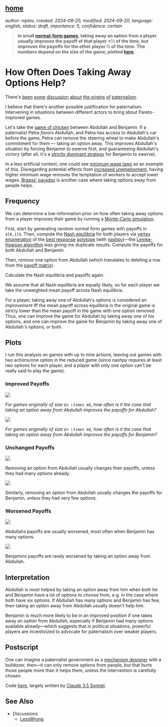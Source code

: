 [home](./index.md)
------------------

*author: niplav, created: 2024-09-20, modified: 2024-09-20, language: english, status: draft, importance: 5, confidence: certain*

> __In small [normal-form
games](https://en.wikipedia.org/wiki/Normal-form_game), taking away
an option from a player usually improves the payoff of that player
<⅓ of the time, but improves the payoffs for the other player ½
of the time. The numbers depend on the size of the game; plotted
[here](#Plots).__

How Often Does Taking Away Options Help?
=========================================

There's
[been](https://www.lesswrong.com/posts/6dSitnwYPg8i8NHn3/burch-s-law)
[some](https://www.overcomingbias.com/p/rational_agent_html)
[discussion](http://www.overcomingbias.com/2006/11/asymmetric_pate.html)
[about](https://musingsandroughdrafts.wordpress.com/2022/03/29/paternalism-is-about-outrage/)
[the origins](https://www.overcomingbias.com/p/paternalism_is_html)
[of](https://www.lesswrong.com/posts/wg5YpAofgbEg587d2/don-t-take-bad-options-away-from-people)
[paternalism](https://www.overcomingbias.com/p/heres_my_openinhtml).

I believe that there's another possible justification for paternalism:
Intervening in situations between different actors to bring about
Pareto-improved games.

Let's take the [game of
chicken](https://en.wikipedia.org/wiki/Chicken_\(game\)) between Abdullah
and Benjamin. If a paternalist Petra *favors* Abdullah, and Petra has
access to Abdullah's car before the game, Petra can remove the steering
wheel to make Abdullah's commitment for them — taking an option
away. This improves Abdullah's situation by forcing Benjamin to swerve
first, and guaranteeing Abdullah's victory (after all, it's a [strictly
dominant strategy](https://en.wikipedia.org/wiki/Dominant_Strategy)
for Benjamin to swerve).

In a less artificial context, one could see [minimum wage
laws](https://en.wikipedia.org/wiki/Minimum_wage_law) as an
example of this. Disregarding potential effects from [increased
unemployment](https://en.wikipedia.org/wiki/Minimum_Wage#Supply_and_demand_model),
having higher minimum wage removes the
temptation of workers to accept lower wages. [Braess'
paradox](https://en.wikipedia.org/wiki/Braess_Paradox) is another case
where taking options away from people helps.

Frequency
----------

We can determine a low-information prior on how often taking away
options from a player improves their game by running a [Monte-Carlo
simulation](https://en.wikipedia.org/wiki/Monte-Carlo_simulation).

First, start by generating random normal form games
with payoffs in `$[0,1]$`. Then, compute the [Nash
equilibria](https://en.wikipedia.org/wiki/Nash_Equilibrium)
for both players via [vertex
enumeration](https://en.wikipedia.org/wiki/Vertex_enumeration_problem)
of the [best response](https://en.wikipedia.org/wiki/Best_response)
[polytope](https://en.wikipedia.org/wiki/Polytope) (with
[nashpy](https://www.theoj.org/joss-papers/joss.00904/10.21105.joss.00904.pdf))—the
[Lemke-Howson
algorithm](https://en.wikipedia.org/wiki/Lemke-Howson_algorithm) was
giving me duplicate results. Compute the payoffs for both Abdullah
and Benjamin.

Then, *remove* one option from Abdullah (which translates to deleting a
row from the [payoff matrix](https://en.wikipedia.org/wiki/Payoff_Matrix)).

Calculate the Nash equilibria and payoffs again.

We assume that all Nash equilibria are equally likely, so for each player
we take the unweighted mean payoff across Nash equilibria.

For a player, taking away one of Abdullah's options is considered an
*improvement* iff the mean payoff across equilibria in the original
game is stricly lower than the mean payoff in the game with one option
removed. Thus, one can improve the game for Abdullah by taking away one
of his options, and one can improve the game for Benjamin by taking away
one of Abdullah's options, or both.

Plots
------

I run this analysis on games with up to nine actions, leaving out games
with two actions/one option in the reduced game (since nashpy requires
at least two options for each player, and a player with only one option
can't be really said to play the game).

### Improved Payoffs

![](./img/options/A_i.png)

*For games originally of size `$n \times m$`, how often is it the case that taking an option away from Abdullah improves the payoffs for Abdullah?*

![](./img/options/B_i.png)

*For games originally of size `$n \times m$`, how often is it the case that taking an option away from Abdullah improves the payoffs for Benjamin?*

### Unchanged Payoffs

![](./img/options/A_n.png)

Removing an option from Abdullah usually changes their payoffs, unless
they had many options already.

![](./img/options/B_n.png)

Similarly, removing an option from Abdullah usually changes the payoffs
for Benjamin, unless they had very few options.

### Worsened Payoffs

![](./img/options/A_w.png)

Abdullahs payoffs are usually worsened, most often when Benjamin has
many options.

![](./img/options/B_w.png)

Benjamins payoffs are rarely worsened by taking an option away from
Abdullah.

Interpretation
---------------

Abdullah is *most* helped by taking an option away from him when both
he and Benjamin have a lot of options to choose from, e.g. in the case
where both have six options. If Abdullah has many options and Benjamin has
few, then taking an option away from Abdullah usually doesn't help him.

Benjamin is much more likely to be in an improved position if one takes
away an option from Abdullah, especially if Benjamin had many options
available already—which suggests that in political situations, powerful
players are incentivized to advocate for paternalism over weaker players.

Postscript
-----------

One can imagine a paternalist government as a [mechanism
designer](https://en.wikipedia.org/wiki/Mechanism_Design) with a
bulldozer, then—it can only remove options from people, but that
hurts those people more than it helps them, unless the intervention is
carefully chosen.

Code [here](./code/options/options.py), largely written by [Claude 3.5
Sonnet](https://www.anthropic.com/news/claude-3-5-sonnet).

See Also
---------

* Discussions
	* [LessWrong](https://www.lesswrong.com/posts/2AdfJygXGCEaaTS63/how-often-does-taking-away-options-help)
